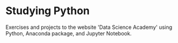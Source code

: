 # Studying Python
Exercises and projects to the website 'Data Science Academy' using Python, Anaconda package, and Jupyter Notebook.
